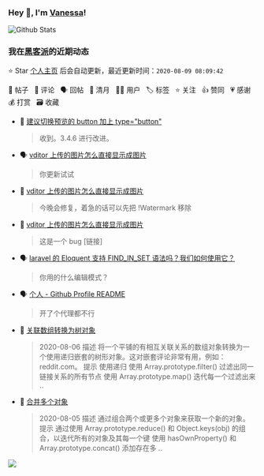 ### Hey 👋, I'm [Vanessa](http://vanessa.b3log.org/)!

![Github Stats](https://github-readme-stats.vercel.app/api?username=Vanessa219&show_icons=true)

<!--events start -->

### 我在[黑客派](https://hacpai.com)的近期动态

⭐️ Star [个人主页](https://github.com/Vanessa219/Vanessa219) 后会自动更新，最近更新时间：`2020-08-09 08:09:42`

📝 帖子 &nbsp; 💬 评论 &nbsp; 🗣 回帖 &nbsp; 🌙 清月 &nbsp; 👨‍💻 用户 &nbsp; 🏷️ 标签 &nbsp; ⭐️ 关注 &nbsp; 👍 赞同 &nbsp; 💗 感谢 &nbsp; 💰 打赏 &nbsp; 🗃 收藏

* 💬 [建议切换预览的 button 加上 type="button"](https://hacpai.com/article/1596858515597/comment/1596865757443#comments)

  > 收到。3.4.6 进行改进。
* 🗣 [vditor 上传的图片怎么直接显示成图片](https://hacpai.com/article/1596703358584/comment/1596796086535#comments)

  > 你更新试试
* 💬 [vditor 上传的图片怎么直接显示成图片](https://hacpai.com/article/1596703358584/comment/1596789347904#comments)

  > 今晚会修复，着急的话可以先把 !Watermark 移除
* 💬 [vditor 上传的图片怎么直接显示成图片](https://hacpai.com/article/1596703358584/comment/1596761983398#comments)

  > 这是一个 bug [链接]
* 🗣 [laravel 的 Eloquent 支持 FIND_IN_SET 语法吗？我们如何使用它？](https://hacpai.com/article/1596695167053/comment/1596695409007#comments)

  > 你用的什么编辑模式？
* 🗣 [个人 - Github Profile README](https://hacpai.com/article/1595075885588/comment/1596679820817#comments)

  > 开了个代理都不行
* 📝 [关联数组转换为树对象](https://hacpai.com/article/1596676537177)

  > 2020-08-06 描述 将一个平铺的有相互关联关系的数组对象转换为一个使用递归嵌套的树形对象。这对嵌套评论非常有用，例如：reddit.com。 提示 使用递归 使用 Array.prototype.filter() 过滤出同一链接关系的所有节点 使用 Array.prototype.map() 迭代每一个过滤出来 ..
* 📝 [合并多个对象](https://hacpai.com/article/1596674376465)

  > 2020-08-05 描述 通过组合两个或更多个对象来获取一个新的对象。 提示 通过使用 Array.prototype.reduce() 和 Object.keys(obj) 的组合，以迭代所有的对象及其每一个键 使用 hasOwnProperty() 和 Array.prototype.concat() 添加存在多 ..


<!--events end -->

<a title="Hits" target="_blank" href="https://github.com/Vanessa219/Vanessa219"><img src="https://hits.b3log.org/Vanessa219/Vanessa219.svg"></a>
